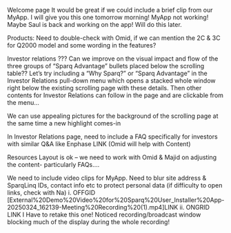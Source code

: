 Welcome page
It would be great if we could include a brief clip from our MyApp. I will give you this one tomorrow morning! MyApp not working! Maybe Saul is back and working on the app! Will do this later.

Products:
Need to double-check with Omid, if we can mention the 2C & 3C for Q2000 model and some wording in the features?

Investor relations
??? Can we improve on the visual impact and flow of the three groups of “Sparq Advantage” bullets placed below the scrolling table?? Let’s try including a “Why Sparq?” or “Sparq Advantage” in the Investor Relations pull-down menu which opens a stacked whole window right below the existing scrolling page with these details. Then other contents for Investor Relations can follow in the page and are clickable from the menu…

We can use appealing pictures for the background of the scrolling page at the same time a new highlight comes-in

In Investor Relations page, need to include a FAQ specifically for investors with similar Q&A like Enphase LINK
(Omid will help with Content)

Resources
Layout is ok – we need to work with Omid & Majid on adjusting the content- particularly FAQs….

We need to include video clips for MyApp. Need to blur site address & SparqLinq IDs, contact info etc to protect personal data (if difficulty to open links, check with Na)
i.      OFFGID [External%20Demo%20Video%20for%20Sparq%20User_Installer%20App-20250324_162139-Meeting%20Recording%20(1).mp4]LINK
ii.     ONGRID LINK I Have to retake this one! Noticed recording/broadcast window blocking much of the display during the whole recording!